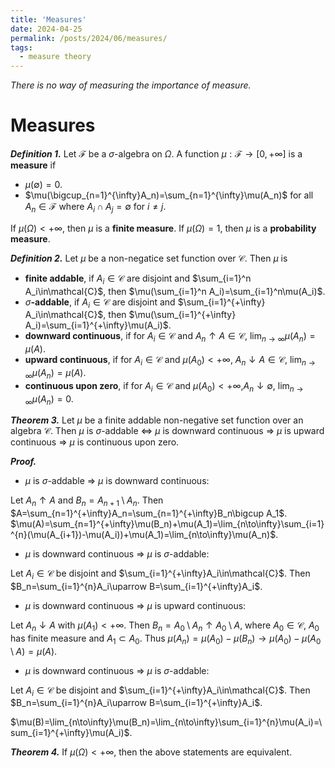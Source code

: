 ```yaml
---
title: 'Measures'
date: 2024-04-25
permalink: /posts/2024/06/measures/
tags:
  - measure theory
---
```



*There is no way of measuring the importance of measure.*

# Measures

***Definition 1.***
Let $\mathcal{F}$ be a $\sigma$-algebra on $\Omega$. A function $\mu:\mathcal{F}\to[0,+\infty]$ is a **measure** if

- $\mu(\emptyset)=0$.
- $\mu(\bigcup_{n=1}^{\infty}A_n)=\sum_{n=1}^{\infty}\mu(A_n)$ for all $A_n\in\mathcal{F}$ where $A_i\cap A_j=\emptyset$ for $i\neq j$.

If $\mu(\Omega)<+\infty$, then $\mu$ is a **finite measure**.
If $\mu(\Omega)=1$, then $\mu$ is a **probability measure**.

***Definition 2.***
Let $\mu$ be a non-negatice set function over $\mathcal{C}$. Then $\mu$ is

- **finite addable**, if $A_i\in\mathcal{C}$ are disjoint and $\sum_{i=1}^n A_i\in\mathcal{C}$, then $\mu(\sum_{i=1}^n A_i)=\sum_{i=1}^n\mu(A_i)$.
- $\sigma$**-addable**, if $A_i\in\mathcal{C}$ are disjoint and $\sum_{i=1}^{+\infty} A_i\in\mathcal{C}$, then $\mu(\sum_{i=1}^{+\infty} A_i)=\sum_{i=1}^{+\infty}\mu(A_i)$.
- **downward continuous**, if for $A_i\in\mathcal{C}$ and $A_n\uparrow A\in\mathcal{C}$,  $\lim_{n\to\infty}\mu(A_n)=\mu(A)$.
- **upward continuous**, if for $A_i\in\mathcal{C}$ and $\mu(A_0)<+\infty$, $A_n\downarrow A\in\mathcal{C}$,  $\lim_{n\to\infty}\mu(A_n)=\mu(A)$.
- **continuous upon zero**, if for $A_i\in\mathcal{C}$ and $\mu(A_0)<+\infty$,$A_n\downarrow\emptyset$,  $\lim_{n\to\infty}\mu(A_n)=0$.

***Theorem 3.*** Let $\mu$ be a finite addable non-negative set function over an algebra $\mathcal{C}$. Then $\mu$ is $\sigma$-addable $\Leftrightarrow$
$\mu$ is downward continuous  $\Rightarrow$ $\mu$ is upward  continuous $\Rightarrow$ $\mu$ is continuous upon zero.

***Proof.***

- $\mu$ is $\sigma$-addable $\Rightarrow$ $\mu$ is downward continuous:

Let $A_n\uparrow A$ and $B_n=A_{n+1}\setminus A_n$.
Then $A=\sum_{n=1}^{+\infty}A_n=\sum_{n=1}^{+\infty}B_n\bigcup A_1$.
$\mu(A)=\sum_{n=1}^{+\infty}\mu(B_n)+\mu(A_1)=\lim_{n\to\infty}\sum_{i=1}^{n}(\mu(A_{i+1})-\mu(A_i))+\mu(A_1)=\lim_{n\to\infty}\mu(A_n)$.

- $\mu$ is downward continuous $\Rightarrow$ $\mu$ is $\sigma$-addable:

Let $A_i\in\mathcal{C}$ be disjoint and $\sum_{i=1}^{+\infty}A_i\in\mathcal{C}$.
Then $B_n=\sum_{i=1}^{n}A_i\uparrow B=\sum_{i=1}^{+\infty}A_i$.

- $\mu$ is downward continuous $\Rightarrow$ $\mu$ is upward continuous:

Let $A_n\downarrow A$ with $\mu(A_1)<+\infty$.
Then $B_n=A_0\setminus A_n\uparrow A_0\setminus A$, where $A_0\in\mathcal{C}$, $A_0$ has finite measure and $A_1\subset A_0$.
Thus $\mu(A_n)=\mu(A_0)-\mu(B_n)\to\mu(A_0)-\mu(A_0\setminus A)=\mu(A)$.

- $\mu$ is downward continuous $\Rightarrow$ $\mu$ is $\sigma$-addable:

Let $A_i\in\mathcal{C}$ be disjoint and $\sum_{i=1}^{+\infty}A_i\in\mathcal{C}$.
Then $B_n=\sum_{i=1}^{n}A_i\uparrow B=\sum_{i=1}^{+\infty}A_i$.

$\mu(B)=\lim_{n\to\infty}\mu(B_n)=\lim_{n\to\infty}\sum_{i=1}^{n}\mu(A_i)=\sum_{i=1}^{+\infty}\mu(A_i)$.

***Theorem 4.*** If $\mu(\Omega)<+\infty$, then the above statements are equivalent.
